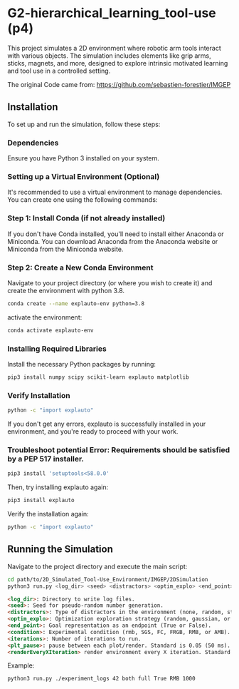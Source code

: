 # G2-hierarchical_learning_tool-use (p4)

This project simulates a 2D environment where robotic arm tools interact with various objects. The simulation includes elements like grip arms, sticks, magnets, and more, designed to explore intrinsic motivated learning and tool use in a controlled setting.

The original Code came from:
https://github.com/sebastien-forestier/IMGEP

## Installation

To set up and run the simulation, follow these steps:

### Dependencies

Ensure you have Python 3 installed on your system.

### Setting up a Virtual Environment (Optional)

It's recommended to use a virtual environment to manage dependencies. You can create one using the following commands:

### Step 1: Install Conda (if not already installed)

If you don't have Conda installed, you'll need to install either Anaconda or Miniconda. You can download Anaconda from the Anaconda website or Miniconda from the Miniconda website.

### Step 2: Create a New Conda Environment

Navigate to your project directory (or where you wish to create it) and create the environment with python 3.8.

```bash
conda create --name explauto-env python=3.8
```

activate the environment:

```bash
conda activate explauto-env
```

### Installing Required Libraries

Install the necessary Python packages by running:

```bash
pip3 install numpy scipy scikit-learn explauto matplotlib
```

### Verify Installation

```bash
python -c "import explauto"
```

If you don't get any errors, explauto is successfully installed in your environment, and you're ready to proceed with your work.

### Troubleshoot potential Error: Requirements should be satisfied by a PEP 517 installer.

```bash
pip3 install 'setuptools<58.0.0'
```

Then, try installing explauto again:

```bash
pip3 install explauto
```

Verify the installation again:

```bash
python -c "import explauto"
```

## Running the Simulation

Navigate to the project directory and execute the main script:

```bash
cd path/to/2D_Simulated_Tool-Use_Environment/IMGEP/2DSimulation
python3 run.py <log_dir> <seed> <distractors> <optim_explo> <end_point> <condition> <iterations>
```

```markdown
<log_dir>: Directory to write log files.
<seed>: Seed for pseudo-random number generation.
<distractors>: Type of distractors in the environment (none, random, static, or both).
<optim_explo>: Optimization exploration strategy (random, gaussian, or full).
<end_point>: Goal representation as an endpoint (True or False).
<condition>: Experimental condition (rmb, SGS, FC, FRGB, RMB, or AMB).
<iterations>: Number of iterations to run.
<plt_pause>: pause between each plot/render. Standard is 0.05 (50 ms). For faster run take 0.001 and for slower run a value like 0.1
<renderEveryXIteration> render environment every X iteration. Standard is 1 (Integer) so every iteration is rendered. Putting in a high value runs the simulation way faster but leads to many frames which get dropped.
```

Example:

```bash
python3 run.py ./experiment_logs 42 both full True RMB 1000
```
